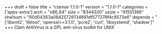 +++
draft = false
title = "clamav 1.1.0-1"
version = "1.1.0-1"
categories = ['apps-extra']
arch = "x86_64"
size = "8344320"
usize = "41551366"
sha1sum = "60d04363a08425726134681df577278f4c8573e6"
depends = "['libxml2', 'libtool', 'openssl>=3.1.0', 'pcre2', 'curl', 'libsystemd', 'shadow']"
+++
Clam AntiVirus is a GPL anti-virus toolkit for UNIX